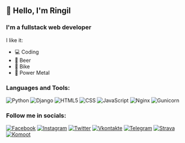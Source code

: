 ## 👋 Hello, I'm Ringil

### I'm a fullstack web developer

I like it:
* 💻 Coding
* 🍺 Beer
* 🚴 Bike
* 🤘 Power Metal

### Languages and Tools:
![Python](https://img.shields.io/badge/-Python-000000?&logo=python)
![Django](https://img.shields.io/badge/-Django-000000?logo=django)
![HTML5](https://img.shields.io/badge/-HTML-000000?logo=html5)
![CSS](https://img.shields.io/badge/-CSS-000000?logo=css3)
![JavaScript](https://img.shields.io/badge/-JavaScript-000000?logo=javascript)
![Nginx](https://img.shields.io/badge/-Nginx-000000?logo=nginx)
![Gunicorn](https://img.shields.io/badge/-Gunicorn-090909?logo=gunicorn)

### Follow me in socials:
[![Facebook](https://img.shields.io/badge/-Facebook-000000?logo=facebook)](https://www.facebook.com/o.boiaryntsev)
[![Instagram](https://img.shields.io/badge/-Instagram-000000?logo=instagram)](https://www.instagram.com/o.boiaryntsev/)
[![Twitter](https://img.shields.io/badge/-Twitter-000000?logo=twitter)](https://twitter.com/RingilEndimion)
[![Vkontakte](https://img.shields.io/badge/-VKontakte-000000?logo=vk)](https://vk.com/o.boiaryntsev)
[![Telegram](https://img.shields.io/badge/-Telegram-000000?logo=telegram)](https://t.me/alex_boiyaryntsev)
[![Strava](https://img.shields.io/badge/-Strava-000000?logo=strava)](https://www.strava.com/athletes/ringil)
[![Komoot](https://img.shields.io/badge/-Komoot-000000?logo=komoot)](https://www.komoot.com/user/2452289283956)
